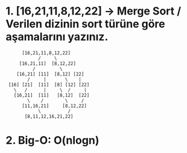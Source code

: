 # 1. [16,21,11,8,12,22] -> Merge Sort / Verilen dizinin sort türüne göre aşamalarını yazınız.
          [16,21,11,8,12,22]
                /     \
         [16,21,11]  [8,12,22]
              /         \
        [16,21] [11]  [8,12] [22]
            /     |       \    |
     [16] [21]  [11]  [8] [12] [22]
       \   /      |     \  /     |
       [16,21]  [11]   [8,12]  [22]
            \    /        \     /
          [11,16,21]     [8,12,22]
                \          /
           [8,11,12,16,21,22]
# 2. Big-O: O(nlogn)
